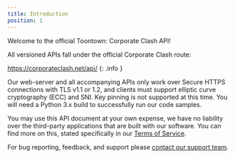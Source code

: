 ```yaml
---
title: Introduction
position: 1
---
```


Welcome to the official Toontown: Corporate Clash API!

All versioned APIs fall under the official Corporate Clash route:

https://corporateclash.net/api/
{: .info }

Our web-server and all accompanying APIs only work over Secure HTTPS connections with TLS v1.1 or 1.2, and clients must support elliptic curve cryptography (ECC) and SNI. Key pinning is not supported at this time. You will need a Python 3.x build to successfully run our code samples.

You may use this API document at your own expense, we have no liability over the third-party applications that are built with our software. You can find more on this, stated specifically in our <a href="https://corporateclash.net/help/terms">Terms of Service</a>.

For bug reporting, feedback, and support please <a href="mailto:support@corporateclash.net">contact our support team</a>.
